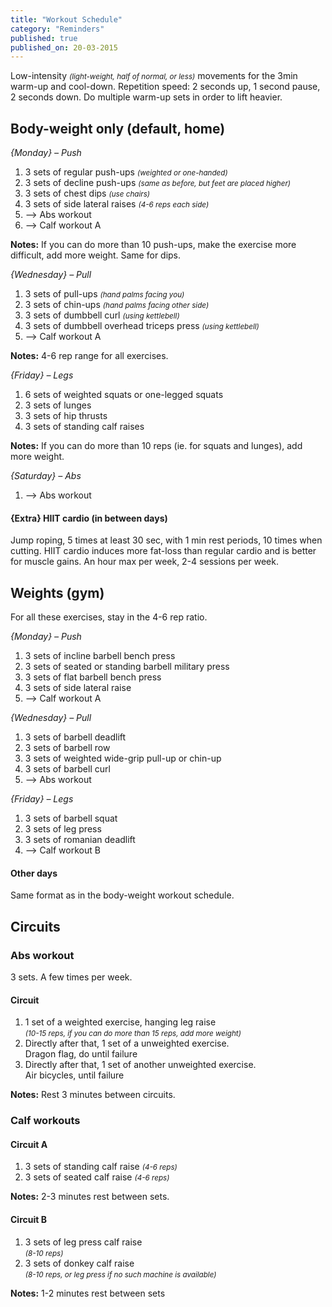 ```yaml
---
title: "Workout Schedule"
category: "Reminders"
published: true
published_on: 20-03-2015
---
```


Low-intensity <small>*(light-weight, half of normal, or less)*</small>
movements for the 3min warm-up and cool-down.
Repetition speed: 2 seconds up, 1 second pause, 2 seconds down.
Do multiple warm-up sets in order to lift heavier.




## Body-weight only (default, home)

_{Monday} – Push_

1. 3 sets of regular push-ups <small>*(weighted or one-handed)*</small>
2. 3 sets of decline push-ups <small>*(same as before, but feet are placed higher)*</small>
3. 3 sets of chest dips <small>*(use chairs)*</small>
4. 3 sets of side lateral raises <small>*(4-6 reps each side)*</small>
5. —> Abs workout
6. —> Calf workout A

__Notes:__
If you can do more than 10 push-ups, make the exercise more difficult, add more weight.
Same for dips.


_{Wednesday} – Pull_

1. 3 sets of pull-ups <small>*(hand palms facing you)*</small>
2. 3 sets of chin-ups <small>*(hand palms facing other side)*</small>
3. 3 sets of dumbbell curl <small>*(using kettlebell)*</small>
4. 3 sets of dumbbell overhead triceps press <small>*(using kettlebell)*</small>
5. —> Calf workout A

__Notes:__
4-6 rep range for all exercises.


_{Friday} – Legs_

1. 6 sets of weighted squats or one-legged squats
2. 3 sets of lunges
3. 3 sets of hip thrusts
4. 3 sets of standing calf raises

__Notes:__
If you can do more than 10 reps (ie. for squats and lunges), add more weight.


_{Saturday} – Abs_

1. —> Abs workout


#### {Extra} HIIT cardio (in between days)

Jump roping, 5 times at least 30 sec, with 1 min rest periods, 10 times when cutting.
HIIT cardio induces more fat-loss than regular cardio and is better for muscle gains.
An hour max per week, 2-4 sessions per week.




## Weights (gym)

For all these exercises, stay in the 4-6 rep ratio.

_{Monday} – Push_

1. 3 sets of incline barbell bench press
2. 3 sets of seated or standing barbell military press 
3. 3 sets of flat barbell bench press
4. 3 sets of side lateral raise
5. —> Calf workout A


_{Wednesday} – Pull_

1. 3 sets of barbell deadlift
2. 3 sets of barbell row
3. 3 sets of weighted wide-grip pull-up or chin-up
4. 3 sets of barbell curl
5. —> Abs workout


_{Friday} – Legs_

1. 3 sets of barbell squat
2. 3 sets of leg press
3. 3 sets of romanian deadlift
4. —> Calf workout B


#### Other days

Same format as in the body-weight workout schedule.




## Circuits

### Abs workout

3 sets.
A few times per week.

#### Circuit

1. 1 set of a weighted exercise, hanging leg raise  
   <small>*(10-15 reps, if you can do more than 15 reps, add more weight)*</small>
2. Directly after that, 1 set of a unweighted exercise.  
   Dragon flag, do until failure
3. Directly after that, 1 set of another unweighted exercise.  
   Air bicycles, until failure

__Notes:__
Rest 3 minutes between circuits.


### Calf workouts

#### Circuit A

1. 3 sets of standing calf raise <small>*(4-6 reps)*</small>
2. 3 sets of seated calf raise <small>*(4-6 reps)*</small>

__Notes:__
2-3 minutes rest between sets.

#### Circuit B

1. 3 sets of leg press calf raise  
   <small>*(8-10 reps)*</small>
2. 3 sets of donkey calf raise  
   <small>*(8-10 reps, or leg press if no such machine is available)*</small>

__Notes:__
1-2 minutes rest between sets
